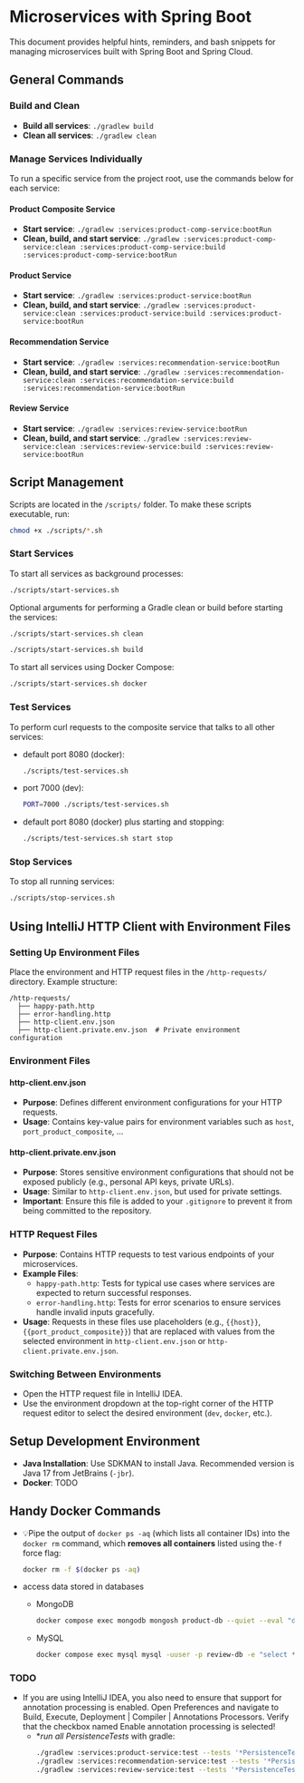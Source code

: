 # Microservices with Spring Boot

This document provides helpful hints, reminders, and bash snippets for managing microservices built with Spring Boot and Spring Cloud.

## General Commands

### Build and Clean
- **Build all services**: `./gradlew build`
- **Clean all services**: `./gradlew clean`

### Manage Services Individually
To run a specific service from the project root, use the commands below for each service:

#### Product Composite Service
- **Start service**: `./gradlew :services:product-comp-service:bootRun`
- **Clean, build, and start service**: `./gradlew :services:product-comp-service:clean :services:product-comp-service:build :services:product-comp-service:bootRun`

#### Product Service
- **Start service**: `./gradlew :services:product-service:bootRun`
- **Clean, build, and start service**: `./gradlew :services:product-service:clean :services:product-service:build :services:product-service:bootRun`

#### Recommendation Service
- **Start service**: `./gradlew :services:recommendation-service:bootRun`
- **Clean, build, and start service**: `./gradlew :services:recommendation-service:clean :services:recommendation-service:build :services:recommendation-service:bootRun`

#### Review Service
- **Start service**: `./gradlew :services:review-service:bootRun`
- **Clean, build, and start service**: `./gradlew :services:review-service:clean :services:review-service:build :services:review-service:bootRun`

## Script Management
Scripts are located in the `/scripts/` folder. To make these scripts executable, run:
```bash
chmod +x ./scripts/*.sh
```

### Start Services
To start all services as background processes:
```bash
./scripts/start-services.sh
```
Optional arguments for performing a Gradle clean or build before starting the services:
```bash
./scripts/start-services.sh clean
```
```bash
./scripts/start-services.sh build
```
To start all services using Docker Compose:
```bash
./scripts/start-services.sh docker
```


### Test Services
To perform curl requests to the composite service that talks to all other services:
- default port 8080 (docker):
  ```bash
  ./scripts/test-services.sh
  ```
- port 7000 (dev):
  ```bash
  PORT=7000 ./scripts/test-services.sh
  ```
- default port 8080 (docker) plus starting and stopping:
  ```bash
  ./scripts/test-services.sh start stop
  ```

### Stop Services
To stop all running services:
```bash
./scripts/stop-services.sh
```

## Using IntelliJ HTTP Client with Environment Files

### Setting Up Environment Files

Place the environment and HTTP request files in the `/http-requests/` directory. Example structure:

```plaintext
/http-requests/
  ├── happy-path.http
  ├── error-handling.http
  ├── http-client.env.json
  ├── http-client.private.env.json  # Private environment configuration
```

### Environment Files

#### http-client.env.json

- **Purpose**: Defines different environment configurations for your HTTP requests.
- **Usage**: Contains key-value pairs for environment variables such as `host`, `port_product_composite`, ...

#### http-client.private.env.json

- **Purpose**: Stores sensitive environment configurations that should not be exposed publicly (e.g., personal API keys, private URLs).
- **Usage**: Similar to `http-client.env.json`, but used for private settings.
- **Important**: Ensure this file is added to your `.gitignore` to prevent it from being committed to the repository.


### HTTP Request Files

- **Purpose**: Contains HTTP requests to test various endpoints of your microservices.
- **Example Files**:
  - `happy-path.http`: Tests for typical use cases where services are expected to return successful responses.
  - `error-handling.http`: Tests for error scenarios to ensure services handle invalid inputs gracefully.
- **Usage**: Requests in these files use placeholders (e.g., `{{host}}`, `{{port_product_composite}}`) that are replaced with values from the selected environment in `http-client.env.json` or `http-client.private.env.json`.

### Switching Between Environments

- Open the HTTP request file in IntelliJ IDEA.
- Use the environment dropdown at the top-right corner of the HTTP request editor to select the desired environment (`dev`, `docker`, etc.).



## Setup Development Environment
- **Java Installation**: Use SDKMAN to install Java. Recommended version is Java 17 from JetBrains (`-jbr`).
- **Docker**: TODO

## Handy Docker Commands
- 💡Pipe the output of `docker ps -aq` (which lists all container IDs) into the `docker rm` command, 
  which **removes all containers** listed using the`-f` force flag:
    ```bash
    docker rm -f $(docker ps -aq)
    ```
  
- access data stored in databases
  - MongoDB
      ```bash
      docker compose exec mongodb mongosh product-db --quiet --eval "db.products.find()"
      ```
  - MySQL
    ```bash
    docker compose exec mysql mysql -uuser -p review-db -e "select * from reviews"
      ```


### TODO
- If you are using IntelliJ IDEA, you also need to ensure that support for annotation processing is enabled. 
  Open Preferences and navigate to Build, Execute, Deployment | Compiler | Annotations Processors. 
  Verify that the checkbox named Enable annotation processing is selected!
  - **run all *PersistenceTests** with gradle:
      ```bash
    ./gradlew :services:product-service:test --tests '*PersistenceTests'
    ./gradlew :services:recommendation-service:test --tests '*PersistenceTests'
    ./gradlew :services:review-service:test --tests '*PersistenceTests'
      ```
  
